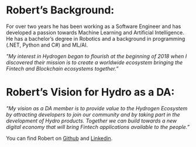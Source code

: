 # Robert’s Background: 

For over two years he has been working as a Software Engineer and has developed a passion towards Machine Learning and Artificial Intelligence. He has a bachelor’s degree in Robotics and a background in programming (.NET, Python and C#) and ML/AI.

*"My interest in Hydrogen began to flourish at the beginning of 2018 when I discovered their mission is to create a worldwide ecosystem bringing the Fintech and Blockchain ecosystems together.”* 

# Robert’s Vision for Hydro as a DA:

*"My vision as a DA member is to provide value to the Hydrogen Ecosystem by attracting developers to join our community and by taking part in the development of Hydro products. Together we can build towards a new digital economy that will bring Fintech applications available to the people.”* 

You can find Robert on [Github](https://github.com/acustiko) and [Linkedin](https://www.linkedin.com/in/robert-kodra-505770a6/).
